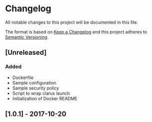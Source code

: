 # Changelog
All notable changes to this project will be documented in this file.

The format is based on [Keep a Changelog](http://keepachangelog.com/en/1.0.0/)
and this project adheres to [Semantic Versioning](http://semver.org/spec/v2.0.0.html).

## [Unreleased]
### Added
* Dockerfile
* Sample configuration
* Sample security policy 
* Script to wrap clarus launch
* Initialization of Docker README

## [1.0.1] - 2017-10-20
